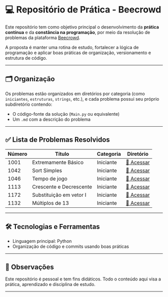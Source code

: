 # 💻 Repositório de Prática - Beecrowd

Este repositório tem como objetivo principal o desenvolvimento da **prática contínua** e da **constância na programação**, por meio da resolução de problemas da plataforma [Beecrowd](https://www.beecrowd.com.br/).

A proposta é manter uma rotina de estudo, fortalecer a lógica de programação e aplicar boas práticas de organização, versionamento e estrutura de código.

---

## 🗂️ Organização

Os problemas estão organizados em diretórios por categoria (como `iniciantes`, `estruturas`, `strings`, etc.), e cada problema possui seu próprio subdiretório contendo:

- O código-fonte da solução (`Main.py` ou equivalente)
- Um `.md` com a descrição do problema

---

## ✅ Lista de Problemas Resolvidos

| Número | Título                  | Categoria | Diretório                                |
| ------ | ----------------------- | --------- | ---------------------------------------- |
| 1001   | Extremamente Básico     | Iniciante | [🔗 Acessar](problemas/iniciantes/1001/) |
| 1042   | Sort Simples            | Iniciante | [🔗 Acessar](problemas/iniciantes/1042/) |
| 1046   | Tempo de jogo           | Iniciante | [🔗 Acessar](problemas/iniciantes/1046/) |
| 1113   | Crescente e Decrescente | Iniciante | [🔗 Acessar](problemas/iniciantes/1113/) |
| 1172   | Substituição em vetor I | Iniciante | [🔗 Acessar](problemas/iniciantes/1172/) |
| 1132   | Múltiplos de 13         | Iniciante | [🔗 Acessar](problemas/iniciantes/1132/) |

<!-- Adicione mais linhas conforme for resolvendo -->

---

## 🛠️ Tecnologias e Ferramentas

- Linguagem principal: Python
- Organização de código e commits usando boas práticas

---

## 📌 Observações

Este repositório é pessoal e tem fins didáticos. Todo o conteúdo aqui visa a prática, aprendizado e disciplina de estudo.

---

